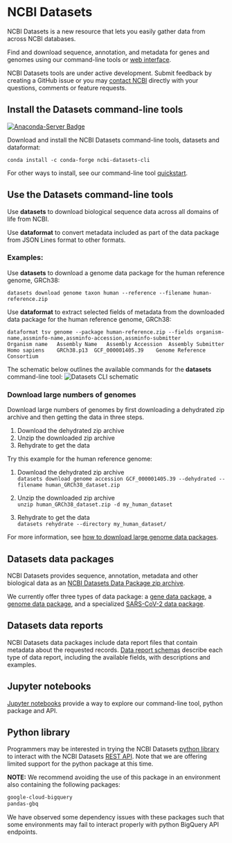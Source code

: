 # NCBI Datasets

NCBI Datasets is a new resource that lets you easily gather data from across NCBI databases.  

Find and download sequence, annotation, and metadata for genes and genomes using our command-line tools or [web interface](https://www.ncbi.nlm.nih.gov/datasets/).  

NCBI Datasets tools are under active development. Submit feedback by creating a GitHub issue or you may [contact NCBI](mailto:info@ncbi.nlm.nih.gov) directly with your questions, comments or feature requests.

## Install the Datasets command-line tools

[![Anaconda-Server Badge](https://anaconda.org/conda-forge/ncbi-datasets-cli/badges/installer/conda.svg)](https://anaconda.org/conda-forge/ncbi-datasets-cli)

Download and install the NCBI Datasets command-line tools, datasets and dataformat:  

`conda install -c conda-forge ncbi-datasets-cli`  

For other ways to install, see our command-line tool [quickstart](https://www.ncbi.nlm.nih.gov/datasets/docs/v1/quickstarts/command-line-tools/).

## Use the Datasets command-line tools

Use **datasets** to download biological sequence data across all domains of life from NCBI.  

Use **dataformat** to convert metadata included as part of the data package from JSON Lines format to other formats. 

### Examples:
Use **datasets** to download a genome data package for the human reference genome, GRCh38:  

`datasets download genome taxon human --reference --filename human-reference.zip`

Use **dataformat** to extract selected fields of metadata from the downloaded data package for the human reference genome, GRCh38:
```
dataformat tsv genome --package human-reference.zip --fields organism-name,assminfo-name,assminfo-accession,assminfo-submitter 
Organism name	Assembly Name	Assembly Accession	Assembly Submitter
Homo sapiens	GRCh38.p13	GCF_000001405.39	Genome Reference Consortium
```  

The schematic below outlines the available commands for the **datasets** command-line tool:
![Datasets CLI schematic](https://www.ncbi.nlm.nih.gov/datasets/docs/v1/quickstarts/datasets_schema_github.png)

### Download large numbers of genomes  

Download large numbers of genomes by first downloading a dehydrated zip archive and then getting the data in three steps.  

1. Download the dehydrated zip archive  
1. Unzip the downloaded zip archive  
1. Rehydrate to get the data  
 

Try this example for the human reference genome:  
  
1. Download the dehydrated zip archive  
`datasets download genome accession GCF_000001405.39 --dehydrated --filename human_GRCh38_dataset.zip`  

2. Unzip the downloaded zip archive  
`unzip human_GRCh38_dataset.zip -d my_human_dataset`  

3. Rehydrate to get the data  
`datasets rehydrate --directory my_human_dataset/`  

For more information, see [how to download large genome data packages](https://www.ncbi.nlm.nih.gov/datasets/docs/v1/how-tos/genomes/large-download/).

## Datasets data packages
NCBI Datasets provides sequence, annotation, metadata and other biological data as an [NCBI Datasets Data Package zip archive](https://www.ncbi.nlm.nih.gov/datasets/docs/v1/data-packages/).

We currently offer three types of data package: a [gene data package](https://www.ncbi.nlm.nih.gov/datasets/docs/v1/data-packages/gene-package/), a [genome data package](https://www.ncbi.nlm.nih.gov/datasets/docs/v1/data-packages/genome/), and a specialized [SARS-CoV-2 data package](https://www.ncbi.nlm.nih.gov/datasets/docs/v1/data-packages/sars-cov-2-genome/).

## Datasets data reports
NCBI Datasets data packages include data report files that contain metadata about the requested records. [Data report schemas](https://www.ncbi.nlm.nih.gov/datasets/docs/v1/reference-docs/data-reports/) describe each type of data report, including the available fields, with descriptions and examples.  

## Jupyter notebooks
[Jupyter notebooks](https://github.com/ncbi/datasets/tree/master/examples/jupyter) provide a way to explore our command-line tool, python package and API.  


## Python library
Programmers may be interested in trying the NCBI Datasets [python library](https://github.com/ncbi/datasets/tree/master/client_docs/python) to interact with the NCBI Datasets [REST API](https://www.ncbi.nlm.nih.gov/datasets/docs/v1/reference-docs/rest-api/). Note that we are offering limited support for the python package at this time.



**NOTE:** We recommend avoiding the use of this package in an environment also containing the following packages:
```bash
google-cloud-bigquery
pandas-gbq
```

We have observed some dependency issues with these packages such that some environments may fail to interact properly with python BigQuery API endpoints.

